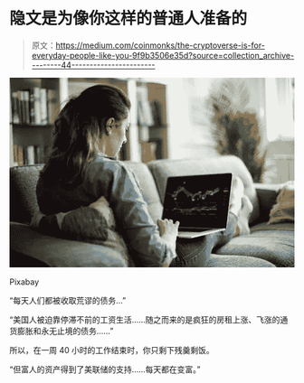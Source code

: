 # 隐文是为像你这样的普通人准备的

> 原文：<https://medium.com/coinmonks/the-cryptoverse-is-for-everyday-people-like-you-9f9b3506e35d?source=collection_archive---------44----------------------->

![](img/d696257765572f73634afb6dfd93739c.png)

Pixabay

“每天人们都被收取荒谬的债务…”

“美国人被迫靠停滞不前的工资生活……随之而来的是疯狂的房租上涨、飞涨的通货膨胀和永无止境的债务……”

所以，在一周 40 小时的工作结束时，你只剩下残羹剩饭。

“但富人的资产得到了美联储的支持……每天都在变富。”